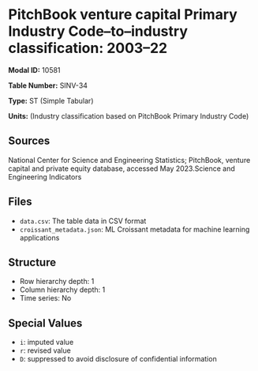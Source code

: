 # PitchBook venture capital Primary Industry Code–to–industry classification: 2003–22

**Modal ID:** 10581

**Table Number:** SINV-34

**Type:** ST (Simple Tabular)

**Units:** (Industry classification based on PitchBook Primary Industry Code)

## Sources

National Center for Science and Engineering Statistics; PitchBook, venture capital and private equity database, accessed May 2023.Science and Engineering Indicators

## Files

- `data.csv`: The table data in CSV format
- `croissant_metadata.json`: ML Croissant metadata for machine learning applications

## Structure

- Row hierarchy depth: 1
- Column hierarchy depth: 1
- Time series: No

## Special Values

- `i`: imputed value
- `r`: revised value
- `D`: suppressed to avoid disclosure of confidential information
